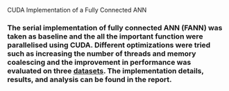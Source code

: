CUDA Implementation of a Fully Connected ANN

### The serial implementation of fully connected ANN (FANN) was taken as baseline and the all the important function were parallelised using CUDA. Different optimizations were tried such as increasing the number of threads and memory coalescing and the improvement in performance was evaluated on three [datasets](https://github.com/libfann/fann/tree/master/datasets). The implementation details, results, and analysis can be found in the report.